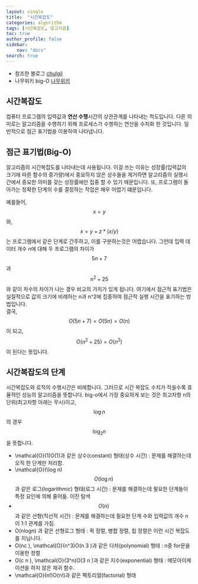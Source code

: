 ```yaml
---
layout: single
title:  "시간복잡도"
categories: algorithm
tags: [시간복잡도, 알고리즘]
toc: true
author_profile: false
sidebar:
    nav: "docs"
search: true
---
```


+ 참조한 블로그 [chulgil](https://blog.chulgil.me/algorithm/)
+ 나무위키 big-O [나무위키](https://namu.wiki/w/%EC%A0%90%EA%B7%BC%20%ED%91%9C%EA%B8%B0%EB%B2%95#s-3)

## 시간복잡도
컴퓨터 프로그램의 입력값과 **연산 수행**시간의 상관관계를 나타내는 척도입니다. 다른 의미로는 알고리즘을 수행하기 위해 프로세스가 수행하는 연산을 수치화 한 것입니다. 
일반적으로 점근 표기법을 이용하여 나타냅니다.  

## 점근 표기법(Big-O)
알고리즘의 시간복잡도를 나타내는데 사용됩니다. 이걸 쓰는 이유는 성장률(입력값의 크기에 따른 함수의 증가량)에서 중요하지 않은 상수들을 제거하면 
알고리즘의 실행시간에서 중요한 의미를 갖는 성장률에만 집중 할 수 있기 때문입니다. 또, 프로그램이 돌아가는 정확한 단계의 수를 결정하는 작업은 매우 어렵기 떄문입니다.  

예를들어, $$x = y$$ 와, $$x = y + z * (x/y)$$ 는 프로그램에서 같은 단계로 간주하고, 이를 구분하는것은 어렵습니다. 
그런데 입력 데이터 개수 n에 대해 두 프로그램의 차이가 $$5n+7$$과 $$n^2+25$$와 같이 차수의 차이가 나는 경우 비교의 가치가 있게 됩니다. 
여기에서 점근적 표기법은 실질적으로 값의 크기에 비례하는 n과 n^2에 집중하여 점근적 실행 시간을 표기하는 방법입니다.  
결국, $$O(5n+7)=O(5n)=O(n)$$이 되고, $$O(n^2+25)=O(n^2)$$이 된다는 뜻입니다.  

## 시간복잡도의 단계
시간복잡도와 로직의 수행시간은 비례합니다. 그러므로 시간 복잡도 수치가 작을수록 효율적인 성능의 알고리즘을 뜻합니다. 
big-o에서 가장 중요하게 보는 것은 최고차항 n의 단위(최고차항 아래는 무시)이고, $$\log n$$의 경우 $$\log_2 n$$을 뜻합니다.  

- \mathcal{O}(1)O(1)과 같은 상수(constant) 형태(상수 시간) : 문제를 해결하는데 오직 한 단계만 처리함.
- \mathcal{O}(\log n)$$O(\log n)$$과 같은 로그(logarithmic) 형태(로그 시간) : 문제를 해결하는데 필요한 단계들이 특정 요인에 의해 줄어듦. 이진 탐색
- $$O(n)$$과 같은 선형(직선적 시간) : 문제를 해결하는데 필요한 단계 수와 입력값의 개수 n이 1:1 관계를 가짐.
- O(nlogn) 과 같은 선형로그 형태 : 퀵 정렬, 병합 정렬, 힙 정렬은 이런 시간 복잡도를 지닙니다.
- O(nc ), \mathcal{O}(n^3)O(n 3 )과 같은 다차(polynomial) 형태 : n중 for문을 이용한 정렬
- O(c n ), \mathcal{O}(3^n)O(3 n )과 같은 지수(exponential) 형태 : 메모아이제이션을 하지 않은 재귀 함수.
- \mathcal{O}(n!)O(n!)과 같은 팩토리얼(factorial) 형태
